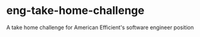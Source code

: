 # eng-take-home-challenge
A take home challenge for American Efficient's software engineer position
